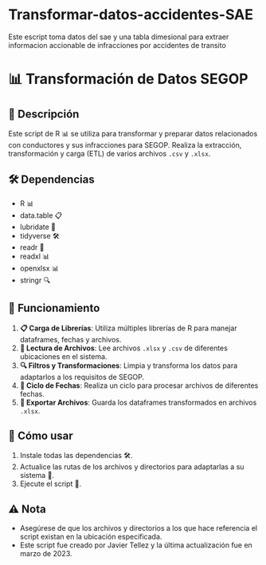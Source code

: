 # Transformar-datos-accidentes-SAE
Este escript toma datos del sae y una tabla dimesional para extraer informacion accionable de infracciones por accidentes de transito

# 📊 Transformación de Datos SEGOP

## 📝 Descripción

Este script de R 📊 se utiliza para transformar y preparar datos relacionados con conductores y sus infracciones para SEGOP. Realiza la extracción, transformación y carga (ETL) de varios archivos `.csv` y `.xlsx`.

## 🛠️ Dependencias

- R 📊
- data.table 📋
- lubridate 📅
- tidyverse 🛠️
- readr 📑
- readxl 📊
- openxlsx 📊
- stringr 🔍

## 🔄 Funcionamiento

1. **📋 Carga de Librerías**: Utiliza múltiples librerías de R para manejar dataframes, fechas y archivos.
2. **📜 Lectura de Archivos**: Lee archivos `.xlsx` y `.csv` de diferentes ubicaciones en el sistema.
3. **🔍 Filtros y Transformaciones**: Limpia y transforma los datos para adaptarlos a los requisitos de SEGOP.
4. **🔄 Ciclo de Fechas**: Realiza un ciclo para procesar archivos de diferentes fechas.
5. **💾 Exportar Archivos**: Guarda los dataframes transformados en archivos `.xlsx`.

## 🚀 Cómo usar

1. Instale todas las dependencias 🛠️.
2. Actualice las rutas de los archivos y directorios para adaptarlas a su sistema 💾.
3. Ejecute el script 🚀.

## ⚠️ Nota

- Asegúrese de que los archivos y directorios a los que hace referencia el script existan en la ubicación especificada.
- Este script fue creado por Javier Tellez y la última actualización fue en marzo de 2023.
